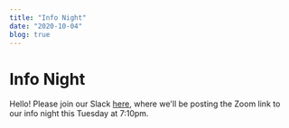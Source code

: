 ```yaml
---
title: "Info Night"
date: "2020-10-04"
blog: true
---
```


# Info Night 

Hello! Please join our Slack [here](https://join.slack.com/t/datascienceucsc/shared_invite/zt-hxv1phk2-hUu1bJm_3BIrD7Cqt1BRWw), where we'll be posting the Zoom link to our info night this Tuesday at 7:10pm. 